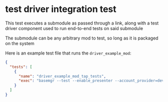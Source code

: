 # test driver integration test

This test executes a submodule as passed through a link, along with a test
driver component used to run end-to-end tests on said submodule

The submodule can be any arbitrary mod to test, so long as it is packaged on the
system

Here is an example test file that runs the `driver_example_mod`:

```json
{
  "tests": [
    {
      "name": "driver_example_mod_tap_tests",
      "exec": "basemgr --test --enable_presenter --account_provider=dev_token_manager --device_shell=dev_device_shell --device_shell_args=--test_timeout_ms=60000 --user_shell=dev_user_shell --user_shell_args=--root_module=test_driver_module,--module_under_test_url=driver_example_mod_wrapper,--test_driver_url=driver_example_mod_target_tests --story_shell=dev_story_shell"
    }
  ]
}
```
